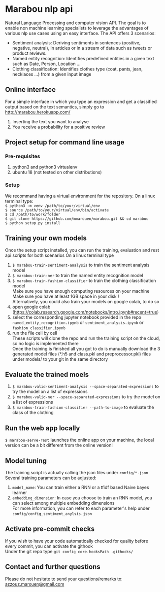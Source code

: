 # Marabou nlp api

Natural Language Processing and computer vision API. The goal is to enable non machine learning specialists to leverage the advantages of various nlp use cases using an easy interface. The API offers 3 scenarios:  
- Sentiment analysis: Deriving sentiments in sentences (positive, negative, neutral), in articles or in a stream of data such as tweets or product reviews.
- Named entity recognition: Identifies predefined entities in a given text such as Date, Person, Location ... 
- Clothing classification: Identifies clothes type (coat, pants, jean, necklaces ...) from a given input image  

## Online interface
For a simple interface in which you type an expression and get a classified output based on the text semantics,
simply go to http://marabou.herokuapp.com/  
1. Inserting the text you want to analyse
2. You receive a probability for a positive review

## Project setup for command line usage
### Pre-requisites
1. python3 and python3 virtualenv  
2. ubuntu 18 (not tested on other distributions)  
### Setup
We recommand having a virtual environment for the repository. 
On a linux terminal type:  
`$ python3 -m venv /path/to/your/virtual/env`  
`$ source /path/to/your/virtual/env/bin/activate`  
`$ cd /path/to/work/folder`  
`$ git clone https://github.com/mmarouen/marabou.git && cd marabou`  
`$ python setup.py install`  

## Training your own models
Once the setup script installed, you can run the training, evaluation and rest api scripts for both scenarios
On a linux terminal type  
1. `$ marabou-train-sentiment-analysis` to train the sentiment analysis model  
2. `$ marabou-train-ner` to train the named entity recognition model  
3. `$ marabou-train-fashion-classifier` to train the clothing classification model  
Make sure you have enough computing resources on your machine  
Make sure you have at least 1GB space in your disk !  
Alternatively, you could also train your models on google colab, to do so
1. open google colab (https://colab.research.google.com/notebooks/intro.ipynb#recent=true)  
2. select the corresponding jupyter notebook provided in the repo `named_entity_recognition.ipynb` or `sentiment_analysis.ipynb` or `fashion_classifier.ipynb`  
3. run the file cell by cell  
These scripts will clone the repo and run the training script on the cloud, so no logic is implemented there  
Once the training is finished all you got to do is manually download the 3 generated model files (*.h5 and class.pkl and preprocessor.pkl) files under models/ to your git in the same directory   

## Evaluate the trained moels
1. `$ marabou-valid-sentiment-analysis --space-separated-expressions` to try the model on a list of expressions  
2. `$ marabou-valid-ner --space-separated-expressions` to try the model on a list of expressions  
3. `$ marabou-train-fashion-classifier --path-to-image` to evaluate the class of the clothing

## Run the web app locally
`$ marabou-serve-rest` launches the online app on your machine, the local version can be a bit different from the online version!  

## Model tuning
The training script is actually calling the json files under `config/*.json`  
Several training parameters can be adjusted:  
1. `model_name`: You can train either a RNN or a tfidf based Naive bayes learner  
2. `embedding_dimension`: In case you choose to train an RNN model, you can select among multiple embedding dimensions  
For more information, you can refer to each parameter's help under `config/config_sentiment_anylsis.json`  

## Activate pre-commit checks
If you wish to have your code automatically checked for quality before every commit, you can activate the githook  
Under the git repo type `git config core.hooksPath .githooks/`

## Contact and further questions
Please do not hesitate to send your questions/remarks to: azzouz.marouen@gmail.com  